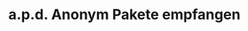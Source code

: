 ---
title: "a.p.d. Anonym Pakete empfangen"
url: /steyr/a-p-d-anonym-pakete-empfangen/
shop: Allgemein
---